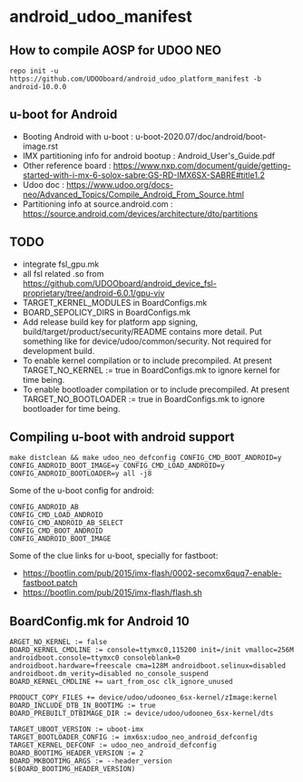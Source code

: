 # android_udoo_manifest

## How to compile AOSP for UDOO NEO

```
repo init -u https://github.com/UDOOboard/android_udoo_platform_manifest -b android-10.0.0
```
    
## u-boot for Android
* Booting Android with u-boot : u-boot-2020.07/doc/android/boot-image.rst    
* IMX partitioning info for android bootup : Android_User's_Guide.pdf    
* Other reference board : https://www.nxp.com/document/guide/getting-started-with-i-mx-6-solox-sabre:GS-RD-IMX6SX-SABRE#title1.2    
* Udoo doc : https://www.udoo.org/docs-neo/Advanced_Topics/Compile_Android_From_Source.html    
* Partitioning info at source.android.com : https://source.android.com/devices/architecture/dto/partitions
    
## TODO
* integrate fsl_gpu.mk
* all fsl related .so from https://github.com/UDOOboard/android_device_fsl-proprietary/tree/android-6.0.1/gpu-viv
* TARGET_KERNEL_MODULES in BoardConfigs.mk
* BOARD_SEPOLICY_DIRS in BoardConfigs.mk
* Add release build key for platform app signing, build/target/product/security/README contains more detail. Put something like for device/udoo/common/security. Not required for development build.
* To enable kernel compilation or to include precompiled. At present TARGET_NO_KERNEL := true in BoardConfigs.mk to ignore kernel for time being.
* To enable bootloader compilation or to include precompiled. At present TARGET_NO_BOOTLOADER := true in BoardConfigs.mk to ignore bootloader for time being.

## Compiling u-boot with android support
    
``
make distclean && make udoo_neo_defconfig CONFIG_CMD_BOOT_ANDROID=y CONFIG_ANDROID_BOOT_IMAGE=y CONFIG_CMD_LOAD_ANDROID=y CONFIG_ANDROID_BOOTLOADER=y all -j8
``
    
Some of the u-boot config for android:
```
CONFIG_ANDROID_AB
CONFIG_CMD_LOAD_ANDROID
CONFIG_CMD_ANDROID_AB_SELECT
CONFIG_CMD_BOOT_ANDROID
CONFIG_ANDROID_BOOT_IMAGE
```
    
Some of the clue links for u-boot, specially for fastboot:
* https://bootlin.com/pub/2015/imx-flash/0002-secomx6quq7-enable-fastboot.patch
* https://bootlin.com/pub/2015/imx-flash/flash.sh
    
## BoardConfig.mk for Android 10
    
```
ARGET_NO_KERNEL := false
BOARD_KERNEL_CMDLINE := console=ttymxc0,115200 init=/init vmalloc=256M androidboot.console=ttymxc0 consoleblank=0 androidboot.hardware=freescale cma=128M androidboot.selinux=disabled androidboot.dm_verity=disabled no_console_suspend
BOARD_KERNEL_CMDLINE += uart_from_osc clk_ignore_unused

PRODUCT_COPY_FILES += device/udoo/udooneo_6sx-kernel/zImage:kernel
BOARD_INCLUDE_DTB_IN_BOOTIMG := true
BOARD_PREBUILT_DTBIMAGE_DIR := device/udoo/udooneo_6sx-kernel/dts

TARGET_UBOOT_VERSION := uboot-imx
TARGET_BOOTLOADER_CONFIG := imx6sx:udoo_neo_android_defconfig
TARGET_KERNEL_DEFCONF := udoo_neo_android_defconfig
BOARD_BOOTIMG_HEADER_VERSION := 2
BOARD_MKBOOTIMG_ARGS := --header_version $(BOARD_BOOTIMG_HEADER_VERSION)
```
